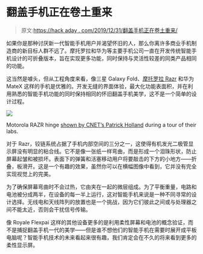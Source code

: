 # 翻盖手机正在卷土重来

> 原文:[https://hack aday . com/2019/12/31/翻盖手机正在卷土重来/](https://hackaday.com/2019/12/31/flip-phones-are-making-a-comeback/)

如果你是那种讨厌新一代智能手机用户并渴望怀旧的人，那么你离许多商业手机制造商的新目标人群不远了。摩托罗拉和华为等主要手机公司一直在开发传统智能手机设计的可折叠版本，旨在实现更多功能，同时保持与灵活性较差的同类产品相同的功能。

这当然是噱头，但从工程角度来看，像三星 Galaxy Fold、[摩托罗拉 Razr](https://www.fastcompany.com/90428956/motorolas-wild-new-razr-is-basically-an-iphone-that-folds-in-half) 和华为 MateX 这样的手机是优雅的。开发无缝的界面体验，最大化功能表面积，并在利用熟悉的智能手机功能的同时保持相同的怀旧翻盖手机美学，这不是一个简单的设计过程。

[![](../Images/f58bbc8ef17c57961172e563f7d3cd9a.png)](https://hackaday.com/wp-content/uploads/2019/12/motorola-razr-hinge-via-cnet.jpg)

Motorola RAZR hinge [shown by CNET’s Patrick Holland](https://www.cnet.com/news/motorolas-razr-2019-folds-in-half-without-crease-the-secret-is-in-the-hinge-design/) during a tour of their labs.

对于 Razr，铰链系统占据了手机内部空间的三分之一，这使得有机发光二极管显示屏没有明显的粘合线。它不是像一张纸一样弯曲，而是形成一个泪珠形状，防止屏幕起皱和被损坏。表面下的弹簧和活塞移动用户将要敲击的下方的小地方——折叠，板滑开。这是一个有趣的效果，虽然你可以在横幅图像中看到，它并没有完全实现视觉上的完美。

为了确保屏幕弯曲时不会过热，它由夹在一起的微层组成。为了平衡重量，电路和电池被分成两半，在设备的每一半上运行，这对智能手机来说是一种不同寻常的设计选择。无线电和天线阵列的放置也是一个挑战，因为它们彼此之间或与处理器之间不能太近，否则会干扰信号传输。

像 Royale Flexpai 这样的其他设备更多的是利用柔性屏幕和电池的概念验证，而不是捕捉翻盖手机一代的美学——但是谁不想他们的智能手机在需要时展开成平板电脑呢？智能手机技术的未来看起来很有趣，我们肯定会在不久的将来看到更多的柔性显示屏。